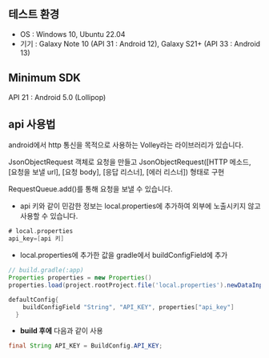 ## 테스트 환경
- OS : Windows 10, Ubuntu 22.04
- 기기 : Galaxy Note 10 (API 31 : Android 12), Galaxy S21+ (API 33 : Android 13)

## Minimum SDK

API 21 : Android 5.0 (Lollipop)

## api 사용법

android에서 http 통신을 목적으로 사용하는 Volley라는 라이브러리가 있습니다.

JsonObjectRequest 객체로 요청을 만들고
  JsonObjectRequest([HTTP 메소드, [요청을 보낼 url], [요청 body], [응답 리스너], [에러 리스너]) 형태로 구현
  
RequestQueue.add()를 통해 요청을 보낼 수 있습니다.

- api 키와 같이 민감한 정보는 local.properties에 추가하여 외부에 노출시키지 않고 사용할 수 있습니다.

```groovy
# local.properties
api_key=[api 키]
```

- local.properties에 추가한 값을 gradle에서 buildConfigField에 추가

```gradle
// build.gradle(:app)
Properties properties = new Properties()
properties.load(project.rootProject.file('local.properties').newDataInputStream())

defaultConfig{
    buildConfigField "String", "API_KEY", properties["api_key"]
  }
```

- **build 후에** 다음과 같이 사용

```java
final String API_KEY = BuildConfig.API_KEY;
```
